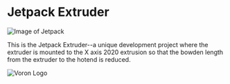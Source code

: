 # Jetpack Extruder

![Image of Jetpack](https://www.voron.dev/user/pages/01.home/02.voron-2-2-supplement/07.images/Jetpack_Web_Image_Small.jpg)

This is the Jetpack Extruder--a unique development project where the extruder is mounted to the X axis 2020 extrusion so that the bowden length from the extruder to the hotend is reduced.

![Voron Logo](http://vorondesign.com/images/voron_design_logo.png)
